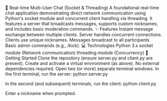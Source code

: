 
💬 Real-time Multi-User Chat (Socket & Threading)
A foundational real-time chat application demonstrating direct network communication using Python's socket module and concurrent client handling via threading. It features a server that broadcasts messages, supports custom nicknames, and includes basic moderation commands.
✨ Features
Instant message exchange between multiple clients.
Server handles concurrent connections.
Clients use unique nicknames.
Messages broadcast to all participants.
Basic admin commands (e.g., /kick).
💻 Technologies
Python 3.x
socket module (Network communication)
threading module (Concurrency)
🚀 Getting Started
Clone the repository (ensure server.py and client.py are present).
Create and activate a virtual environment (as above).
No external dependencies required.
Open two (or more) separate terminal windows.
In the first terminal, run the server:
python server.py

In the second (and subsequent) terminals, run the client:
python client.py

Enter a nickname when prompted.



